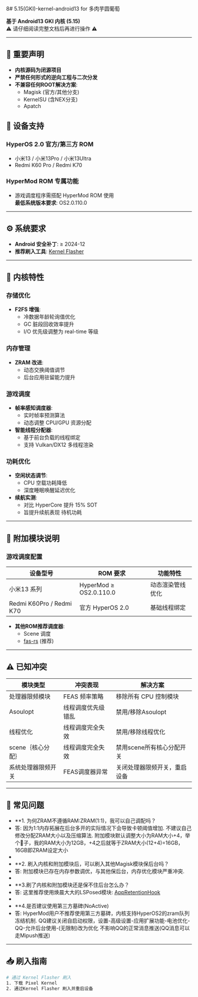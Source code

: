 8# 5.15(GKI)-kernel-android13 for 多肉芋圆葡萄

**基于 Android13 GKI 内核 (5.15)**  
⚠️ 请仔细阅读完整文档后再进行操作 ⚠️

---

## 🚫 重要声明
- **内核源码为闭源项目**
- **严禁任何形式的逆向工程与二次分发**
- **不兼容任何ROOT解决方案**:
  - Magisk (官方/其他分支)
  - KernelSU (含NEX分支)
  - Apatch
  
## 📱 设备支持

### HyperOS 2.0 官方/第三方 ROM
- 小米13 / 小米13Pro / 小米13Ultra
- Redmi K60 Pro / Redmi K70

### HyperMod ROM 专属功能
- 游戏调度程序需搭配 HyperMod ROM 使用  
  **最低系统版本要求**: OS2.0.110.0

---

## ⚙️ 系统要求
- **Android 安全补丁**: ≥ 2024-12
- **推荐刷入工具**: [Kernel Flasher](https://github.com/capntrips/KernelFlasher)

---

## 🚀 内核特性

### 存储优化
- **F2FS 增强**:
  - 冷数据年龄轮询值优化
  - GC 脏段回收效率提升
  - I/O 优先级调整为 real-time 等级

### 内存管理
- **ZRAM 改进**:
  - 动态交换阈值调节
  - 后台应用驻留能力提升

### 游戏调度
- **帧率感知调度器**:
  - 实时帧率预测算法
  - 动态调整 CPU/GPU 资源分配
- **智能线程分配器**:
  - 基于前台负载的线程绑定
  - 支持 Vulkan/DX12 多线程渲染

### 功耗优化
- **空闲状态调节**:
  - CPU 空载功耗降低
  - 深度睡眠唤醒延迟优化
- **续航实测**:
  - 对比 HyperCore 提升 15% SOT
  - 旨提升续航表现 待机功耗
---

## 🔧 附加模块说明

### 游戏调度配置
| 设备型号           | ROM 要求                 | 功能特性                     |
|--------------------|--------------------------|------------------------------|
| 小米13 系列        | HyperMod ≥ OS2.0.110.0   | 动态渲染管线优化             |
| Redmi K60Pro / Redmi K70  | 官方 HyperOS 2.0         | 基础线程绑定                 |

- **其他ROM推荐调度器**:
  - Scene 调度
  - [fas-rs](https://github.com/shadow3aaa/fas-rs) (推荐)
  
---

## ⚠️ 已知冲突
| 模块类型           | 冲突表现                 | 解决方案                     |
|--------------------|--------------------------|------------------------------|
| 处理器限频模块     | FEAS 频率策略        | 移除所有 CPU 控制模块        |
| Asoulopt           | 线程调度优先级错乱       | 禁用/移除Asoulopt           |
| 线程优化           | 线程调度完全失效             | 禁用/移除线程优化      |
| scene｛核心分配｝           | 线程调度完全失效             | 禁用scene所有核心分配开关      |
| 系统处理器限频开关 | FEAS调度器异常 | 关闭处理器限频开关，重启设备      | 

---

## 🌟 常见问题
- **1. 为何ZRAM不遵循RAM:ZRAM(1:1)，我可以自己调配吗？
- 答: 因为1:1内存拓展在后台多开的实际情况下会导致卡顿阈值增加. 不建议自己修改分配ZRAM大小以及压缩算法. 附加模块默认调整大小为RAM大小+4，举个🌰子，我的RAM大小为12GB，+4之后就等于ZRAM大小(12+4)=16GB，16GB即ZRAM设定大小
-
- **2. 刷入内核和附加模块后，可以刷入其他Magisk模块保后台吗？
- 答: 附加模块已存在内存参数调优，与其他保后台，内存优化模块严重冲突. 
-
- **3.刷了内核和附加模块还是保不住后台怎么办？
- 答: 这里推荐使用焕晨大大的LSPosed模块: [AppRetentionHook](https://github.com/HChenX/AppRetentionHook)
-
- **4.是否建议使用第三方墓碑(NoActive)
- 答: HyperMod用户不推荐使用第三方墓碑，内核支持HyperOS2的zram队列冻结机制. QQ建议关闭自启动权限，设置-高级设置-应用扩展功能-电池优化-QQ-允许后台使用-(无限制)改为优化
不影响QQ的正常消息推送(QQ消息可以走Mipush推送)

---

## 📥 刷入指南
```bash
# 通过 Kernel Flasher 刷入
1. 下载 Pixel Kernel
2. 通过Kernel Flasher 刷入并重启设备
